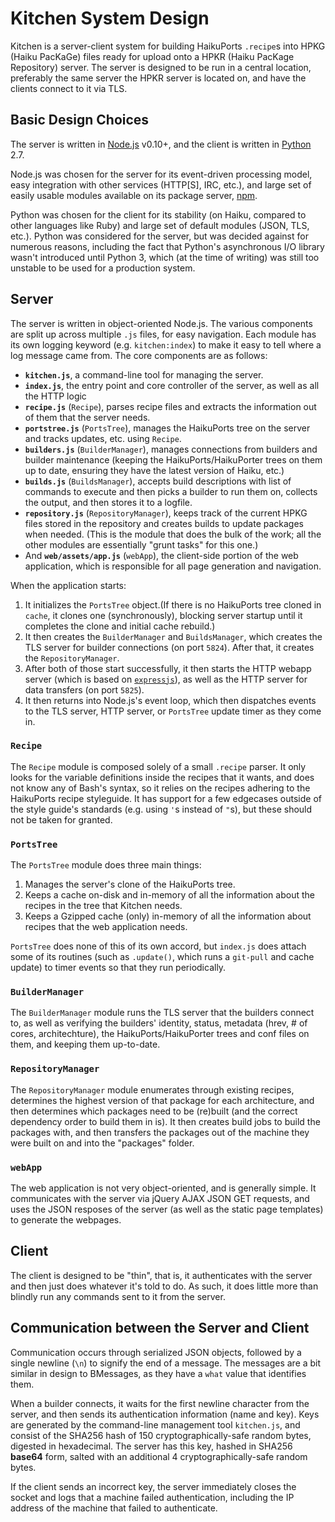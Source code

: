 Kitchen System Design
==================================
Kitchen is a server-client system for building HaikuPorts `.recipe`s into HPKG (Haiku PacKaGe) files ready for upload onto a HPKR (Haiku PacKage Repository) server. The server is designed to be run in a central location, preferably the same server the HPKR server is located on, and have the clients connect to it via TLS.

Basic Design Choices
----------------------------------
The server is written in [Node.js](https://nodejs.org/) v0.10+, and the client is written in [Python](http://python.org/) 2.7.

Node.js was chosen for the server for its event-driven processing model, easy integration with other services (HTTP[S], IRC, etc.), and large set of easily usable modules available on its package server, [npm](https://www.npmjs.com/).

Python was chosen for the client for its stability (on Haiku, compared to other languages like Ruby) and large set of default modules (JSON, TLS, etc.). Python was considered for the server, but was decided against for numerous reasons, including the fact that Python's asynchronous I/O library wasn't introduced until Python 3, which (at the time of writing) was still too unstable to be used for a production system.

Server
----------------------------------
The server is written in object-oriented Node.js. The various components are split up across multiple `.js` files, for easy navigation. Each module has its own logging keyword (e.g. `kitchen:index`) to make it easy to tell where a log message came from. The core components are as follows:
 * **`kitchen.js`**, a command-line tool for managing the server.
 * **`index.js`**, the entry point and core controller of the server, as well as all the HTTP logic
 * **`recipe.js`** (`Recipe`), parses recipe files and extracts the information out of them that the server needs.
 * **`portstree.js`** (`PortsTree`), manages the HaikuPorts tree on the server and tracks updates, etc. using `Recipe`.
 * **`builders.js`** (`BuilderManager`), manages connections from builders and builder maintenance (keeping the HaikuPorts/HaikuPorter trees on them up to date, ensuring they have the latest version of Haiku, etc.)
 * **`builds.js`** (`BuildsManager`), accepts build descriptions with list of commands to execute and then picks a builder to run them on, collects the output, and then stores it to a logfile.
 * **`repository.js`** (`RepositoryManager`), keeps track of the current HPKG files stored in the repository and creates builds to update packages when needed. (This is the module that does the bulk of the work; all the other modules are essentially "grunt tasks" for this one.)
 * And **`web/assets/app.js`** (`webApp`), the client-side portion of the web application, which is responsible for all page generation and navigation.

When the application starts:
 1. It initializes the `PortsTree` object.(If there is no HaikuPorts tree cloned in `cache`, it clones one (synchronously), blocking server startup until it completes the clone and initial cache rebuild.)
 2. It then creates the `BuilderManager` and `BuildsManager`, which creates the TLS server for builder connections (on port `5824`). After that, it creates the `RepositoryManager`.
 3. After both of those start successfully, it then starts the HTTP webapp server (which is based on [`expressjs`](http://expressjs.com/)), as well as the HTTP server for data transfers (on port `5825`).
 4. It then returns into Node.js's event loop, which then dispatches events to the TLS server, HTTP server, or `PortsTree` update timer as they come in.

### `Recipe`
The `Recipe` module is composed solely of a small `.recipe` parser. It only looks for the variable definitions inside the recipes that it wants, and does not know any of Bash's syntax, so it relies on the recipes adhering to the HaikuPorts recipe styleguide. It has support for a few edgecases outside of the style guide's standards (e.g. using `'`s instead of `"`s), but these should not be taken for granted.

### `PortsTree`
The `PortsTree` module does three main things:
 1. Manages the server's clone of the HaikuPorts tree.
 2. Keeps a cache on-disk and in-memory of all the information about the recipes in the tree that Kitchen needs.
 3. Keeps a Gzipped cache (only) in-memory of all the information about recipes that the web application needs.

`PortsTree` does none of this of its own accord, but `index.js` does attach some of its routines (such as `.update()`, which runs a `git-pull` and cache update) to timer events so that they run periodically.

### `BuilderManager`
The `BuilderManager` module runs the TLS server that the builders connect to, as well as verifying the builders' identity, status, metadata (hrev, # of cores, architechture), the HaikuPorts/HaikuPorter trees and conf files on them, and keeping them up-to-date.

### `RepositoryManager`
The `RepositoryManager` module enumerates through existing recipes, determines the highest version of that package for each architecture, and then determines which packages need to be (re)built (and the correct dependency order to build them in is). It then creates build jobs to build the packages with, and then transfers the packages out of the machine they were built on and into the "packages" folder.

### `webApp`
The web application is not very object-oriented, and is generally simple. It communicates with the server via jQuery AJAX JSON GET requests, and uses the JSON resposes of the server (as well as the static page templates) to generate the webpages.

Client
----------------------------------
The client is designed to be "thin", that is, it authenticates with the server and then just does whatever it's told to do. As such, it does little more than blindly run any commands sent to it from the server.

Communication between the Server and Client
----------------------------------
Communication occurs through serialized JSON objects, followed by a single newline (`\n`) to signify the end of a message. The messages are a bit similar in design to BMessages, as they have a `what` value that identifies them.

When a builder connects, it waits for the first newline character from the server, and then sends its authentication information (name and key). Keys are generated by the command-line management tool `kitchen.js`, and consist of the SHA256 hash of 150 cryptographically-safe random bytes, digested in hexadecimal. The server has this key, hashed in SHA256 **base64** form, salted with an additional 4 cryptographically-safe random bytes.

If the client sends an incorrect key, the server immediately closes the socket and logs that a machine failed authentication, including the IP address of the machine that failed to authenticate.
